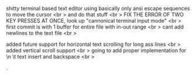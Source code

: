 shitty terminal based text editor using basically only ansi escape sequences to move the cursor  <br \>
and do that stuff  <br \>
FIX THE ERROR OF TWO KEY PRESSES AT ONCE, look up "cannonical terminal input mode"  <br \>
first commit is with 1 buffer for entire file with in-out range <br \>
cant add newlines to the text file  <br \>




added future support for horizontal text scrolling for long ass lines  <br \>
added vertical scroll support <br \>
going to add proper implementation for \n \t text insert and backspace <br \>











.
